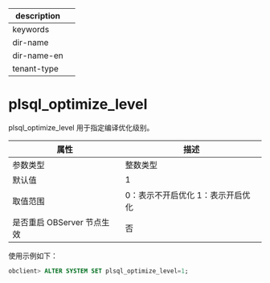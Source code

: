 |description||
|---|---|
|keywords||
|dir-name||
|dir-name-en||
|tenant-type||

plsql_optimize_level 
=========================================

plsql_optimize_level 用于指定编译优化级别。


|        属性        |                 描述                 |
|------------------|------------------------------------|
| 参数类型             | 整数类型                               |
| 默认值              | 1                                  |
| 取值范围             | 0：表示不开启优化 1：表示开启优化 |
| 是否重启 OBServer 节点生效 | 否                                  |



使用示例如下：

```sql
obclient> ALTER SYSTEM SET plsql_optimize_level=1;
```


